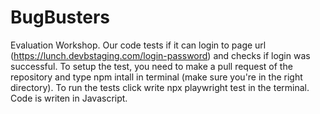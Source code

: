 # BugBusters
Evaluation Workshop.
Our code tests if it can login to page url (https://lunch.devbstaging.com/login-password) and checks if login was successful.
To setup the test, you need to make a pull request of the repository and type npm intall in terminal (make sure you're in the right directory).
To run the tests click write npx playwright test in the terminal.
Code is writen in Javascript.
